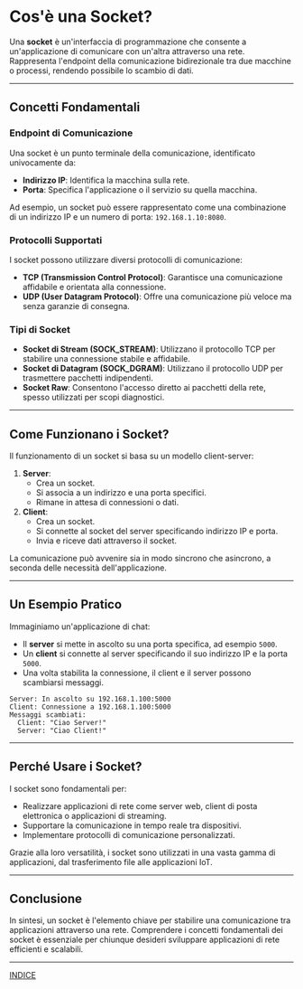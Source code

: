 # Cos'è una Socket?

Una **socket** è un'interfaccia di programmazione che consente a un'applicazione di comunicare con un'altra attraverso una rete. Rappresenta l'endpoint della comunicazione bidirezionale tra due macchine o processi, rendendo possibile lo scambio di dati.

---

## Concetti Fondamentali

### Endpoint di Comunicazione
Una socket è un punto terminale della comunicazione, identificato univocamente da:
- **Indirizzo IP**: Identifica la macchina sulla rete.
- **Porta**: Specifica l'applicazione o il servizio su quella macchina.

Ad esempio, un socket può essere rappresentato come una combinazione di un indirizzo IP e un numero di porta: `192.168.1.10:8080`.

### Protocolli Supportati
I socket possono utilizzare diversi protocolli di comunicazione:
- **TCP (Transmission Control Protocol)**: Garantisce una comunicazione affidabile e orientata alla connessione.
- **UDP (User Datagram Protocol)**: Offre una comunicazione più veloce ma senza garanzie di consegna.

### Tipi di Socket
- **Socket di Stream (SOCK_STREAM)**: Utilizzano il protocollo TCP per stabilire una connessione stabile e affidabile.
- **Socket di Datagram (SOCK_DGRAM)**: Utilizzano il protocollo UDP per trasmettere pacchetti indipendenti.
- **Socket Raw**: Consentono l'accesso diretto ai pacchetti della rete, spesso utilizzati per scopi diagnostici.

---

## Come Funzionano i Socket?
Il funzionamento di un socket si basa su un modello client-server:
1. **Server**:
   - Crea un socket.
   - Si associa a un indirizzo e una porta specifici.
   - Rimane in attesa di connessioni o dati.
2. **Client**:
   - Crea un socket.
   - Si connette al socket del server specificando indirizzo IP e porta.
   - Invia e riceve dati attraverso il socket.

La comunicazione può avvenire sia in modo sincrono che asincrono, a seconda delle necessità dell'applicazione.

---

## Un Esempio Pratico
Immaginiamo un'applicazione di chat:
- Il **server** si mette in ascolto su una porta specifica, ad esempio `5000`.
- Un **client** si connette al server specificando il suo indirizzo IP e la porta `5000`.
- Una volta stabilita la connessione, il client e il server possono scambiarsi messaggi.

```plaintext
Server: In ascolto su 192.168.1.100:5000
Client: Connessione a 192.168.1.100:5000
Messaggi scambiati:
  Client: "Ciao Server!"
  Server: "Ciao Client!"
```

---

## Perché Usare i Socket?
I socket sono fondamentali per:
- Realizzare applicazioni di rete come server web, client di posta elettronica o applicazioni di streaming.
- Supportare la comunicazione in tempo reale tra dispositivi.
- Implementare protocolli di comunicazione personalizzati.

Grazie alla loro versatilità, i socket sono utilizzati in una vasta gamma di applicazioni, dal trasferimento file alle applicazioni IoT.

---

## Conclusione
In sintesi, un socket è l'elemento chiave per stabilire una comunicazione tra applicazioni attraverso una rete. Comprendere i concetti fondamentali dei socket è essenziale per chiunque desideri sviluppare applicazioni di rete efficienti e scalabili.

--- 
[INDICE](README.md) 